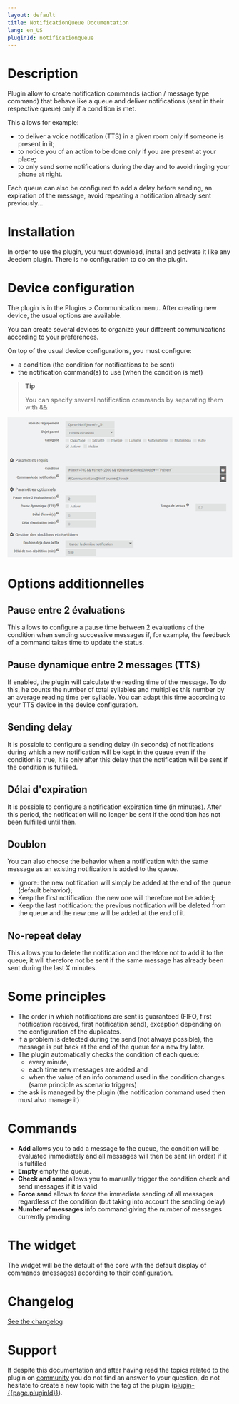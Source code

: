 ```yaml
---
layout: default
title: NotificationQueue Documentation
lang: en_US
pluginId: notificationqueue
---
```


# Description

Plugin allow to create notification commands (action / message type command) that behave like a queue and deliver notifications (sent in their respective queue) only if a condition is met.

This allows for example:

- to deliver a voice notification (TTS) in a given room only if someone is present in it;
- to notice you of an action to be done only if you are present at your place;
- to only send some notifications during the day and to avoid ringing your phone at night.

Each queue can also be configured to add a delay before sending, an expiration of the message, avoid repeating a notification already sent previously...

# Installation

In order to use the plugin, you must download, install and activate it like any Jeedom plugin.
There is no configuration to do on the plugin.

# Device configuration

The plugin is in the Plugins > Communication menu.
After creating new device, the usual options are available.

You can create several devices to organize your different communications according to your preferences.

On top of the usual device configurations, you must configure:

- a condition (the condition for notifications to be sent)
- the notification command(s) to use (when the condition is met)

> **Tip**
>
> You can specify several notification commands by separating them with &&

![Settings](../images/config.png "Settings")

# Options additionnelles

## Pause entre 2 évaluations

This allows to configure a pause time between 2 evaluations of the condition when sending successive messages if, for example, the feedback of a command takes time to update the status.

## Pause dynamique entre 2 messages (TTS)

If enabled, the plugin will calculate the reading time of the message. To do this, he counts the number of total syllables and multiplies this number by an average reading time per syllable. You can adapt this time according to your TTS device in the device configuration.

## Sending delay

It is possible to configure a sending delay (in seconds) of notifications during which a new notification will be kept in the queue even if the condition is true, it is only after this delay that the notification will be sent if the condition is fulfilled.

## Délai d'expiration

It is possible to configure a notification expiration time (in minutes). After this period, the notification will no longer be sent if the condition has not been fulfilled until then.

## Doublon

You can also choose the behavior when a notification with the same message as an existing notification is added to the queue.

- Ignore: the new notification will simply be added at the end of the queue (default behavior);
- Keep the first notification: the new one will therefore not be added;
- Keep the last notification: the previous notification will be deleted from the queue and the new one will be added at the end of it.

## No-repeat delay

This allows you to delete the notification and therefore not to add it to the queue; it will therefore not be sent if the same message has already been sent during the last X minutes.

# Some principles

- The order in which notifications are sent is guaranteed (FIFO, first notification received, first notification send), exception depending on the configuration of the duplicates.
- If a problem is detected during the send (not always possible), the message is put back at the end of the queue for a new try later.
- The plugin automatically checks the condition of each queue:
  - every minute,
  - each time new messages are added and
  - when the value of an info command used in the condition changes (same principle as scenario triggers)
- the ask is managed by the plugin (the notification command used then must also manage it)

# Commands

- **Add** allows you to add a message to the queue, the condition will be evaluated immediately and all messages will then be sent (in order) if it is fulfilled
- **Empty** empty the queue.
- **Check and send** allows you to manually trigger the condition check and send messages if it is valid
- **Force send** allows to force the immediate sending of all messages regardless of the condition (but taking into account the sending delay)
- **Number of messages** info command giving the number of messages currently pending

# The widget

The widget will be the default of the core with the default display of commands (messages) according to their configuration.

# Changelog

[See the changelog](./changelog)

# Support

If despite this documentation and after having read the topics related to the plugin on [community]({{site.forum}}/tags/plugin-{{page.pluginId}}) you do not find an answer to your question, do not hesitate to create a new topic with the tag of the plugin ([plugin-{{page.pluginId}}]({{site.forum}}/tags/plugin-{{page.pluginId}})).
